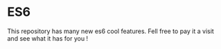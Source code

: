 # ES6

This repository has many new es6 cool features. Fell free to pay it a visit and see what it has for you !


